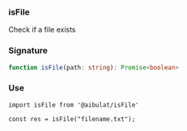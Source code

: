 ### isFile

Check if a file exists

### Signature

```ts
function isFile(path: string): Promise<boolean>
```

### Use

```
import isFile from '@aibulat/isFile'

const res = isFile("filename.txt");
```
